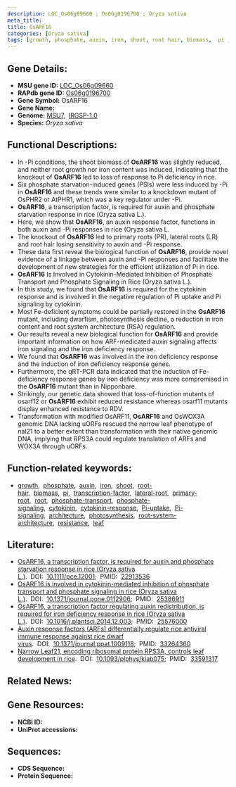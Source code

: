 ```yaml
---
description: LOC_Os06g09660 ; Os06g0196700 ; Oryza sativa
meta_title:
title: OsARF16
categories: [Oryza sativa]
tags: [growth, phosphate, auxin, iron, shoot, root hair, biomass,  pi , transcription factor, lateral root, primary root, root, phosphate transport, phosphate signaling, cytokinin, cytokinin response, Pi uptake, Pi signaling, architecture, photosynthesis, root system architecture, resistance, leaf]
---
```


## Gene Details:
- **MSU gene ID:** [LOC_Os06g09660](http://rice.uga.edu/cgi-bin/ORF_infopage.cgi?orf=LOC_Os06g09660)  
- **RAPdb gene ID:** [Os06g0196700](https://rapdb.dna.affrc.go.jp/locus/?name=Os06g0196700)  
- **Gene Symbol:** OsARF16
- **Gene Name:**
- **Genome:**  [MSU7](http://rice.uga.edu/),&nbsp;&nbsp;[IRGSP-1.0](https://rapdb.dna.affrc.go.jp/download/irgsp1.html)
- **Species:** *Oryza sativa*

## Functional Descriptions:
   - In -Pi conditions, the shoot biomass of **OsARF16** was slightly reduced, and neither root growth nor iron content was induced, indicating that the knockout of **OsARF16** led to loss of response to Pi deficiency in rice.
   - Six phosphate starvation-induced genes (PSIs) were less induced by -Pi in **OsARF16** and these trends were similar to a knockdown mutant of OsPHR2 or AtPHR1, which was a key regulator under -Pi.
   - **OsARF16**, a transcription factor, is required for auxin and phosphate starvation response in rice (Oryza sativa L.).
   - Here, we show that **OsARF16**, an auxin response factor, functions in both auxin and -Pi responses in rice (Oryza sativa L.
   - The knockout of **OsARF16** led to primary roots (PR), lateral roots (LR) and root hair losing sensitivity to auxin and -Pi response.
   - These data first reveal the biological function of **OsARF16**, provide novel evidence of a linkage between auxin and -Pi responses and facilitate the development of new strategies for the efficient utilization of Pi in rice.
   - **OsARF16** Is Involved in Cytokinin-Mediated Inhibition of Phosphate Transport and Phosphate Signaling in Rice (Oryza sativa L.).
   - In this study, we found that **OsARF16** is required for the cytokinin response and is involved in the negative regulation of Pi uptake and Pi signaling by cytokinin.
   - Most Fe-deficient symptoms could be partially restored in the **OsARF16** mutant, including dwarfism, photosynthesis decline, a reduction in iron content and root system architecture (RSA) regulation.
   - Our results reveal a new biological function for **OsARF16** and provide important information on how ARF-medicated auxin signaling affects iron signaling and the iron deficiency response.
   - We found that **OsARF16** was involved in the iron deficiency response and the induction of iron deficiency response genes.
   - Furthermore, the qRT-PCR data indicated that the induction of Fe-deficiency response genes by iron deficiency was more compromised in the **OsARF16** mutant than in Nipponbare.
   - Strikingly, our genetic data showed that loss-of-function mutants of osarf12 or **OsARF16** exhibit reduced resistance whereas osarf11 mutants display enhanced resistance to RDV.
   - Transformation with modified OsARF11, **OsARF16** and OsWOX3A genomic DNA lacking uORFs rescued the narrow leaf phenotype of nal21 to a better extent than transformation with their native genomic DNA, implying that RPS3A could regulate translation of ARFs and WOX3A through uORFs.

## Function-related keywords:
   - [growth](/tags/growth/),&nbsp;&nbsp;[phosphate](/tags/phosphate/),&nbsp;&nbsp;[auxin](/tags/auxin/),&nbsp;&nbsp;[iron](/tags/iron/),&nbsp;&nbsp;[shoot](/tags/shoot/),&nbsp;&nbsp;[root-hair](/tags/root-hair/),&nbsp;&nbsp;[biomass](/tags/biomass/),&nbsp;&nbsp;[pi](/tags/pi/),&nbsp;&nbsp;[transcription-factor](/tags/transcription-factor/),&nbsp;&nbsp;[lateral-root](/tags/lateral-root/),&nbsp;&nbsp;[primary-root](/tags/primary-root/),&nbsp;&nbsp;[root](/tags/root/),&nbsp;&nbsp;[phosphate-transport](/tags/phosphate-transport/),&nbsp;&nbsp;[phosphate-signaling](/tags/phosphate-signaling/),&nbsp;&nbsp;[cytokinin](/tags/cytokinin/),&nbsp;&nbsp;[cytokinin-response](/tags/cytokinin-response/),&nbsp;&nbsp;[Pi-uptake](/tags/Pi-uptake/),&nbsp;&nbsp;[Pi-signaling](/tags/Pi-signaling/),&nbsp;&nbsp;[architecture](/tags/architecture/),&nbsp;&nbsp;[photosynthesis](/tags/photosynthesis/),&nbsp;&nbsp;[root-system-architecture](/tags/root-system-architecture/),&nbsp;&nbsp;[resistance](/tags/resistance/),&nbsp;&nbsp;[leaf](/tags/leaf/)

## Literature:
   - [OsARF16, a transcription factor, is required for auxin and phosphate starvation response in rice (Oryza sativa L.)](https://www.doi.org/10.1111/pce.12001).&nbsp;&nbsp;DOI:&nbsp;&nbsp;[10.1111/pce.12001](https://www.doi.org/10.1111/pce.12001);&nbsp;&nbsp;PMID:&nbsp;&nbsp;[22913536](https://pubmed.ncbi.nlm.nih.gov/22913536/)
   - [OsARF16 is involved in cytokinin-mediated inhibition of phosphate transport and phosphate signaling in rice (Oryza sativa L.)](https://www.doi.org/10.1371/journal.pone.0112906).&nbsp;&nbsp;DOI:&nbsp;&nbsp;[10.1371/journal.pone.0112906](https://www.doi.org/10.1371/journal.pone.0112906);&nbsp;&nbsp;PMID:&nbsp;&nbsp;[25386911](https://pubmed.ncbi.nlm.nih.gov/25386911/)
   - [OsARF16, a transcription factor regulating auxin redistribution, is required for iron deficiency response in rice (Oryza sativa L.)](https://www.doi.org/10.1016/j.plantsci.2014.12.003).&nbsp;&nbsp;DOI:&nbsp;&nbsp;[10.1016/j.plantsci.2014.12.003](https://www.doi.org/10.1016/j.plantsci.2014.12.003);&nbsp;&nbsp;PMID:&nbsp;&nbsp;[25576000](https://pubmed.ncbi.nlm.nih.gov/25576000/)
   - [Auxin response factors (ARFs) differentially regulate rice antiviral immune response against rice dwarf virus](https://www.doi.org/10.1371/journal.ppat.1009118).&nbsp;&nbsp;DOI:&nbsp;&nbsp;[10.1371/journal.ppat.1009118](https://www.doi.org/10.1371/journal.ppat.1009118);&nbsp;&nbsp;PMID:&nbsp;&nbsp;[33264360](https://pubmed.ncbi.nlm.nih.gov/33264360/)
   - [Narrow Leaf21, encoding ribosomal protein RPS3A, controls leaf development in rice](https://www.doi.org/10.1093/plphys/kiab075).&nbsp;&nbsp;DOI:&nbsp;&nbsp;[10.1093/plphys/kiab075](https://www.doi.org/10.1093/plphys/kiab075);&nbsp;&nbsp;PMID:&nbsp;&nbsp;[33591317](https://pubmed.ncbi.nlm.nih.gov/33591317/)

## Related News:

## Gene Resources:
- **NCBI ID:**  []()
- **UniProt accessions:** [](https://www.uniprot.org/uniprotkb//entry)

## Sequences:
- **CDS Sequence:**
- **Protein Sequence:**
